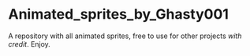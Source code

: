 # Animated_sprites_by_Ghasty001
A repository with all animated sprites, free to use for other projects *with credit*. Enjoy.
